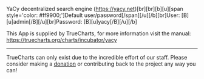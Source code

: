 YaCy decentralized search engine (https://yacy.net)[br][br][b][u][span style='color: #ff9900;']Default user/password[/span][/u][/b][br]User: [B][u]admin[/B][/u][br]Password: [B][u]yacy[/B][/u][/b]


This App is supplied by TrueCharts, for more information visit the manual: https://truecharts.org/charts/incubator/yacy

---

TrueCharts can only exist due to the incredible effort of our staff.
Please consider making a [donation](https://truecharts.org/docs/about/sponsor) or contributing back to the project any way you can!
